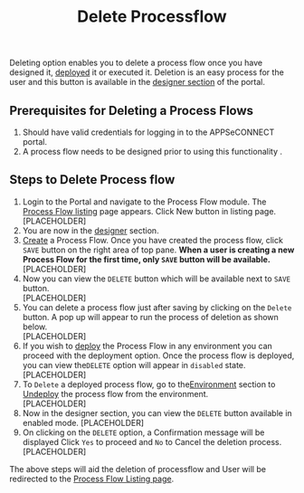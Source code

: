﻿---
title: "Delete Processflow"
toc: true
tag: developers
category: "Processflow"
menus: 
    quickstartprocessflow:
        title: "Delete Processflow"
        weight: 8
        icon: fa fa-file-word-o
        identifier: deleteprocessflow
---
Deleting option enables you to delete a process flow once you have designed it,
[deployed](/processflow/deploying-and-executing-processfloww/) it or executed it. Deletion is an easy process for the user and this 
button is available in the [designer section](/processflow/designer-processflow/) of the portal.

## Prerequisites for Deleting a Process Flows
1.	Should have valid credentials for logging in to the APPSeCONNECT portal.
2.	A process flow needs to be designed prior to using this functionality .

## Steps to Delete Process flow

1. Login to the Portal and navigate to the Process Flow module. The [Process Flow listing](/processflow/processflow-listing-page/) page appears.
Click New button in listing page. 
[PLACEHOLDER]
2. You are now in the [designer](/processflow/designer-processflow/) section.
3. [Create](/processflow/creating-processflow/) a Process Flow. Once you have created the process flow, click `SAVE` button on the right area of top pane.
**When a user is creating a new Process Flow for the first time, only `SAVE` button will be available.**  
[PLACEHOLDER]  
4. Now you can view the `DELETE` button which will be available next to `SAVE` button.  
[PLACEHOLDER]  
5. You can delete a process flow just after saving by clicking on the `Delete` button. A pop up will appear 
to run the process of deletion as shown below.  
[PLACEHOLDER]  
6. If you wish to [deploy](/processflow/deploying-and-executing-processfloww/) the Process Flow in any environment you can proceed with the 
deployment option. Once the process flow is deployed, you can view the`DELETE` option will appear in `disabled` state.
[PLACEHOLDER]    
7. To `Delete` a deployed process flow, go to the[Environment](/deployment/Environment-Management/) section to [Undeploy](/processflow/deploying-and-executing-processfloww/#undeploy-process-flow-from-environment) the process flow from the
environment.  
[PLACEHOLDER]    
8. Now in the designer section, you can view the `DELETE` button available in enabled mode.
[PLACEHOLDER]     
9. On clicking on the `DELETE` option, a Confirmation message will be displayed
 Click `Yes` to proceed and `No` to Cancel the deletion process. 
[PLACEHOLDER]       

The above steps will aid the deletion of processflow and User will be redirected to the [Process Flow Listing page](/processflow/processflow-listing-page/). 

